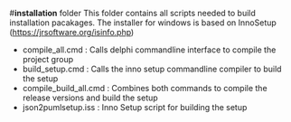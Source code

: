 #**installation** folder
This folder contains all scripts needed to build installation pacakages.
The installer for windows is based on InnoSetup (https://jrsoftware.org/isinfo.php)

- compile_all.cmd : Calls delphi commandline interface to compile the project group
- build_setup.cmd : Calls the inno setup commandline compiler to build the setup
- compile_build_all.cmd : Combines both commands to compile the release versions and build the setup
- json2pumlsetup.iss : Inno Setup script for building the setup